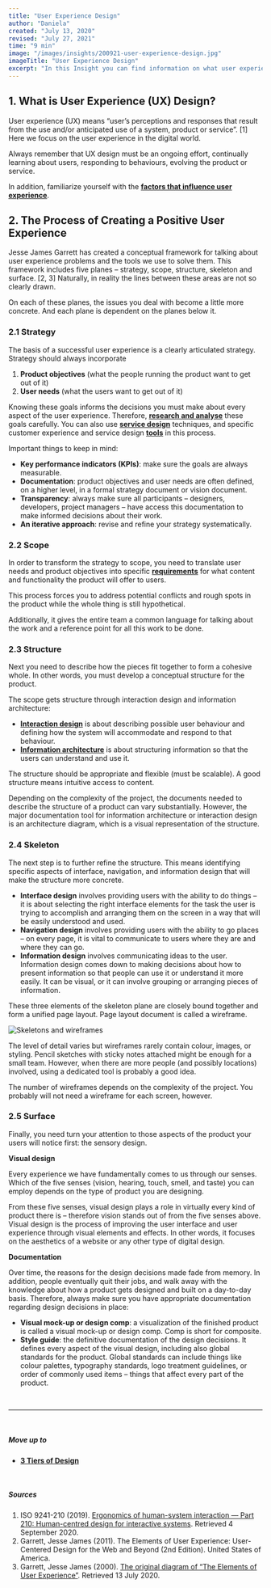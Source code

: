```yaml
---
title: "User Experience Design"
author: "Daniela"
created: "July 13, 2020"
revised: "July 27, 2021"
time: "9 min"
image: "/images/insights/200921-user-experience-design.jpg"
imageTitle: "User Experience Design"
excerpt: "In this Insight you can find information on what user experience design is, and the process of creating a positive user experience."
---
```


## 1. What is User Experience (UX) Design?

User experience (UX) means “user’s perceptions and responses that result from the use and/or anticipated use of a system, product or service”. [1] Here we focus on the user experience in the digital world.

Always remember that UX design must be an ongoing effort, continually learning about users, responding to behaviours, evolving the product or service.

In addition, familiarize yourself with the [**factors that influence user experience**](/insights/seven-factors-of-user-experience).

## 2. The Process of Creating a Positive User Experience

Jesse James Garrett has created a conceptual framework for talking about user experience problems and the tools we use to solve them. This framework includes five planes – strategy, scope, structure, skeleton and surface. [2, 3] Naturally, in reality the lines between these areas are not so clearly drawn.

On each of these planes, the issues you deal with become a little more concrete. And each plane is dependent on the planes below it.

### 2.1 Strategy

The basis of a successful user experience is a clearly articulated strategy. Strategy should always incorporate

1. **Product objectives** (what the people running the product want to get out of it)
2. **User needs** (what the users want to get out of it)

Knowing these goals informs the decisions you must make about every aspect of the user experience. Therefore, [**research and analyse**](/insights/requirements) these goals carefully. You can also use [**service design**](/insights/service-design) techniques, and specific customer experience and service design [**tools**](/insights/customer-experience-and-service-design-tools) in this process.

Important things to keep in mind:

- **Key performance indicators (KPIs)**: make sure the goals are always measurable.
- **Documentation**: product objectives and user needs are often defined, on a higher level, in a formal strategy document or vision document.
- **Transparency**: always make sure all participants – designers, developers, project managers – have access this documentation to make informed decisions about their work.
- **An iterative approach**: revise and refine your strategy systematically.

### 2.2 Scope

In order to transform the strategy to scope, you need to translate user needs and product objectives into specific [**requirements**](/insights/requirements) for what content and functionality the product will offer to users.

This process forces you to address potential conflicts and rough spots in the product while the whole thing is still hypothetical.

Additionally, it gives the entire team a common language for talking about the work and a reference point for all this work to be done.

### 2.3 Structure

Next you need to describe how the pieces fit together to form a cohesive whole. In other words, you must develop a conceptual structure for the product.

The scope gets structure through interaction design and information architecture:

- [**Interaction design**](/insights/interaction-design) is about describing possible user behaviour and defining how the system will accommodate and respond to that behaviour.
- [**Information architecture**](/insights/information-architecture) is about structuring information so that the users can understand and use it.

The structure should be appropriate and flexible (must be scalable). A good structure means intuitive access to content.

Depending on the complexity of the project, the documents needed to describe the structure of a product can vary substantially. However, the major documentation tool for information architecture or interaction design is an architecture diagram, which is a visual representation of the structure.

### 2.4 Skeleton

The next step is to further refine the structure. This means identifying specific aspects of interface, navigation, and information design that will make the structure more concrete.

- **Interface design** involves providing users with the ability to do things – it is about selecting the right interface elements for the task the user is trying to accomplish and arranging them on the screen in a way that will be easily understood and used.
- **Navigation design** involves providing users with the ability to go places – on every page, it is vital to communicate to users where they are and where they can go.
- **Information design** involves communicating ideas to the user. Information design comes down to making decisions about how to present information so that people can use it or understand it more easily. It can be visual, or it can involve grouping or arranging pieces of information.

These three elements of the skeleton plane are closely bound together and form a unified page layout. Page layout document is called a wireframe.

![Skeletons and wireframes](/images/insights/210801-skeletons-and-wireframes.jpg)

The level of detail varies but wireframes rarely contain colour, images, or styling. Pencil sketches with sticky notes attached might be enough for a small team. However, when there are more people (and possibly locations) involved, using a dedicated tool is probably a good idea.

The number of wireframes depends on the complexity of the project. You probably will not need a wireframe for each screen, however.

### 2.5 Surface

Finally, you need turn your attention to those aspects of the product your users will notice first: the sensory design.

**Visual design**

Every experience we have fundamentally comes to us through our senses. Which of the five senses (vision, hearing, touch, smell, and taste) you can employ depends on the type of product you are designing.

From these five senses, visual design plays a role in virtually every kind of product there is – therefore vision stands out of from the five senses above. Visual design is the process of improving the user interface and user experience through visual elements and effects. In other words, it focuses on the aesthetics of a website or any other type of digital design.

**Documentation**

Over time, the reasons for the design decisions made fade from memory. In addition, people eventually quit their jobs, and walk away with the knowledge about how a product gets designed and built on a day-to-day basis. Therefore, always make sure you have appropriate documentation regarding design decisions in place:

- **Visual mock-up or design comp**: a visualization of the finished product is called a visual mock-up or design comp. Comp is short for composite.
- **Style guide**: the definitive documentation of the design decisions. It defines every aspect of the visual design, including also global standards for the product. Global standards can include things like colour palettes, typography standards, logo treatment guidelines, or order of commonly used items – things that affect every part of the product.

&nbsp;

***
&nbsp;

##### Move up to

- [**3 Tiers of Design**](/insights/service-ux-and-ui-design)

&nbsp;

##### Sources

1. ISO 9241-210 (2019). [Ergonomics of human-system interaction — Part 210: Human-centred design for interactive systems](https://www.iso.org/obp/ui/#iso:std:iso:9241:-210:ed-2:v1:en). Retrieved 4 September 2020. 
2. Garrett, Jesse James (2011). The Elements of User Experience: User-Centered Design for the Web and Beyond (2nd Edition). United States of America.
3. Garrett, Jesse James (2000). [The original diagram of “The Elements of User Experience”](http://www.jjg.net/elements/pdf/elements.pdf). Retrieved 13 July 2020. 